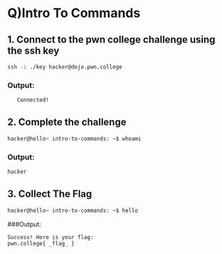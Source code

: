 # Q)Intro To Commands

## 1. Connect to the pwn college challenge using the ssh key
   ```bash
   ssh -i ./key hacker@dojo.pwn.college
   ```
### Output:
```bash
   Connected!
```
## 2. Complete the challenge
```bash
hacker@hello~ intro-to-commands: ~$ whoami
```
### Output:
```bash
hacker
```
## 3. Collect The Flag
```bash
hacker@hello~ intro-to-commands: ~$ hello
```
###Output:
```bash
Success! Here is your flag:
pwn.college{ _flag_ }
```
